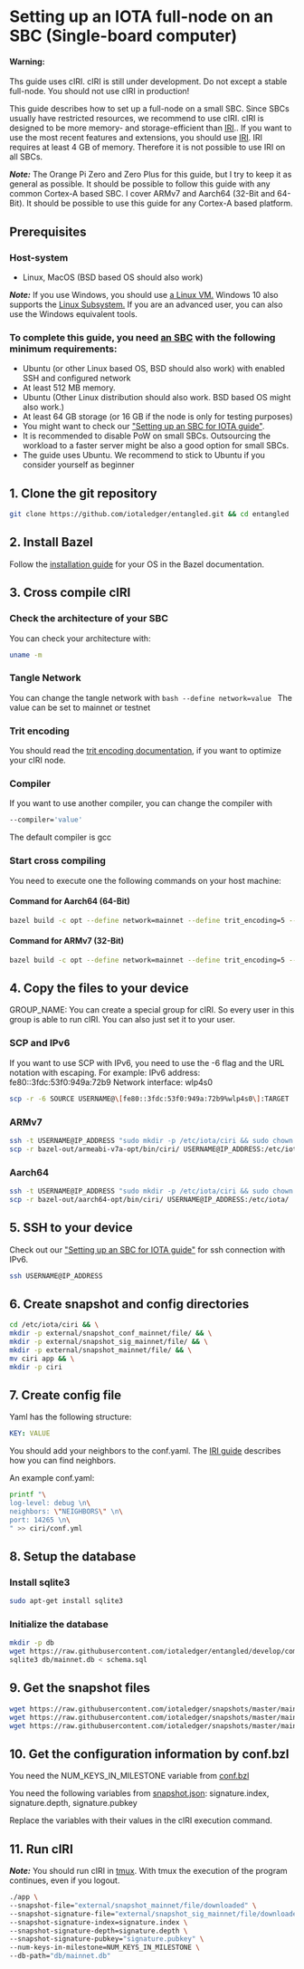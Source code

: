 # Setting up an IOTA full-node on an SBC (Single-board computer)

#### Warning: 
Ths guide uses cIRI. cIRI is still under development. Do not except a stable full-node.
You should not use cIRI in production!

This guide describes how to set up a full-node on a small SBC. Since SBCs usually have restricted resources, 
we recommend to use cIRI. cIRI is designed to be more memory- and storage-efficient than [IRI](root://iri/0.1/introduction/overview.md).. 
If you want to use the most recent features and extensions, you should use [IRI](root://iri/0.1/introduction/overview.md).
IRI requires at least 4 GB of memory. Therefore it is not possible to use IRI on all SBCs.

*__Note:__* The Orange Pi Zero and Zero Plus for this guide, but I try to keep it as general as possible.
It should be possible to follow this guide with any common Cortex-A based SBC.
I cover ARMv7 and Aarch64 (32-Bit and 64-Bit). It should be possible to use this guide for any Cortex-A based platform.

## Prerequisites

### Host-system

- Linux, MacOS (BSD based OS should also work)

*__Note:__* If you use Windows, you should use [a Linux VM.](root://general/0.1/how-to-guides/set-up-virtual-machine.md)
Windows 10 also supports the [Linux Subsystem.](https://docs.microsoft.com/en-us/windows/wsl/install-win10)
If you are an advanced user, you can also use the Windows equivalent tools.

### To complete this guide, you need [an SBC](root://general/0.1/how-to-guides/setup-sbc.md) with the following minimum requirements:

- Ubuntu (or other Linux based OS, BSD should also work) with enabled SSH and configured network
- At least 512 MB memory.
- Ubuntu (Other Linux distribution should also work. BSD based OS might also work.) 
- At least 64 GB storage (or 16 GB if the node is only for testing purposes)
- You might want to check our ["Setting up an SBC for IOTA guide"](root://iota-sbc/0.1/how-to-guides/setup-sbc.md).
- It is recommended to disable PoW on small SBCs. 
Outsourcing the workload to a faster server might be also a good option for small SBCs.
- The guide uses Ubuntu. We recommend to stick to Ubuntu if you consider yourself as beginner

## 1. Clone the git repository

```bash
git clone https://github.com/iotaledger/entangled.git && cd entangled
```

## 2. Install Bazel

Follow the [installation guide](https://docs.bazel.build/versions/master/install.html) for your OS in the Bazel documentation.

## 3. Cross compile cIRI

### Check the architecture of your SBC

You can check your architecture with:
```bash
uname -m
```

### Tangle Network

You can change the tangle network with
``bash
--define network=value
``
The value can be set to mainnet or testnet

### Trit encoding

You should read the [trit encoding documentation](root://ciri/0.1/references/ciri-configuration-options.md
), if you want to optimize your cIRI node. 

### Compiler

If you want to use another compiler, you can change the compiler with
```bash
--compiler='value'
```
The default compiler is gcc

### Start cross compiling

You need to execute one the following commands on your host machine:

#### Command for Aarch64 (64-Bit)

```bash
bazel build -c opt --define network=mainnet --define trit_encoding=5 --crosstool_top=@iota_toolchains//tools/aarch64--glibc--bleeding-edge-2018.07-1:toolchain --cpu=aarch64 --compiler='gcc' --host_crosstool_top=@bazel_tools//tools/cpp:toolchain //ciri
```

#### Command for ARMv7 (32-Bit)

```bash
bazel build -c opt --define network=mainnet --define trit_encoding=5 --crosstool_top=@iota_toolchains//tools/armv7-eabihf--glibc--bleeding-edge-2018.07-1:toolchain --cpu='armeabi-v7a' --compiler='gcc' --host_crosstool_top=@bazel_tools//tools/cpp:toolchain //ciri
```

## 4. Copy the files to your device

GROUP_NAME: You can create a special group for cIRI. So every user in this group is able to run cIRI. 
You can also just set it to your user.

### SCP and IPv6

If you want to use SCP with IPv6, you need to use the -6 flag and the URL notation with escaping.
For example:
IPv6 address: fe80::3fdc:53f0:949a:72b9
Network interface: wlp4s0

```bash
scp -r -6 SOURCE USERNAME@\[fe80::3fdc:53f0:949a:72b9%wlp4s0\]:TARGET
```

### ARMv7
```bash
ssh -t USERNAME@IP_ADDRESS "sudo mkdir -p /etc/iota/ciri && sudo chown -R USERNAME:GROUP_NAME /etc/iota/ciri" && \
scp -r bazel-out/armeabi-v7a-opt/bin/ciri/ USERNAME@IP_ADDRESS:/etc/iota/
```

### Aarch64
```bash
ssh -t USERNAME@IP_ADDRESS "sudo mkdir -p /etc/iota/ciri && sudo chown -R USERNAME:GROUP_NAME /etc/iota/ciri"  && \
scp -r bazel-out/aarch64-opt/bin/ciri/ USERNAME@IP_ADDRESS:/etc/iota/
```

## 5. SSH to your device

Check out our ["Setting up an SBC for IOTA guide"](root://iota-sbc/0.1/how-to-guises/setup-sbc.md#3.5.-connect-via-ssh-to-your-sbc) for ssh connection with IPv6. 

```bash
ssh USERNAME@IP_ADDRESS
```

## 6. Create snapshot and config directories

```bash
cd /etc/iota/ciri && \
mkdir -p external/snapshot_conf_mainnet/file/ && \
mkdir -p external/snapshot_sig_mainnet/file/ && \
mkdir -p external/snapshot_mainnet/file/ && \
mv ciri app && \
mkdir -p ciri
```

## 7. Create config file

Yaml has the following structure:
```yaml
KEY: VALUE
```
You should add your neighbors to the conf.yaml. The [IRI guide](root://iri/0.1/how-to-guide/find-neighbor-iri-node.md) describes how you can find neighbors.

An example conf.yaml:

```bash
printf "\
log-level: debug \n\
neighbors: \"NEIGHBORS\" \n\
port: 14265 \n\
" >> ciri/conf.yml
```

## 8. Setup the database

### Install sqlite3

```bash
sudo apt-get install sqlite3
```

### Initialize the database

```bash
mkdir -p db
wget https://raw.githubusercontent.com/iotaledger/entangled/develop/common/storage/sql/schema.sql -O schema.sql
sqlite3 db/mainnet.db < schema.sql
```

## 9. Get the snapshot files

```bash
wget https://raw.githubusercontent.com/iotaledger/snapshots/master/mainnet/20181222/snapshot.json -O external/snapshot_conf_mainnet/file/downloaded
wget https://raw.githubusercontent.com/iotaledger/snapshots/master/mainnet/20181222/snapshot.sig -O external/snapshot_sig_mainnet/file/downloaded
wget https://raw.githubusercontent.com/iotaledger/snapshots/master/mainnet/20181222/snapshot.txt -O external/snapshot_mainnet/file/downloaded
```

## 10. Get the configuration information by conf.bzl

You need the NUM_KEYS_IN_MILESTONE variable from [conf.bzl](https://raw.githubusercontent.com/iotaledger/entangled/develop/consensus/conf.bzl)

You need the following variables from [snapshot.json](https://raw.githubusercontent.com/iotaledger/snapshots/master/mainnet/20181222/snapshot.json):
signature.index, signature.depth, signature.pubkey

Replace the variables with their values in the cIRI execution command.

## 11. Run cIRI

*__Note:__* You should run cIRI in [tmux](https://github.com/tmux/tmux). 
With tmux the execution of the program continues, even if you logout.

```bash
./app \
--snapshot-file="external/snapshot_mainnet/file/downloaded" \
--snapshot-signature-file="external/snapshot_sig_mainnet/file/downloaded" \
--snapshot-signature-index=signature.index \
--snapshot-signature-depth=signature.depth \
--snapshot-signature-pubkey="signature.pubkey" \
--num-keys-in-milestone=NUM_KEYS_IN_MILESTONE \
--db-path="db/mainnet.db"
```
